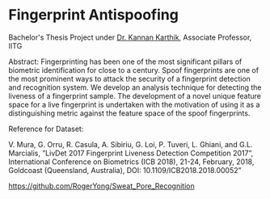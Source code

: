 # Fingerprint Antispoofing

Bachelor's Thesis Project under [Dr. Kannan Karthik](http://www.iitg.ac.in/engfac/k.karthik/), Associate Professor, IITG

Abstract: Fingerprinting has been one of the most significant pillars of biometric identification for close
to a century. Spoof fingerprints are one of the most prominent ways to attack the security of a
fingerprint detection and recognition system. We develop an analysis technique for detecting
the liveness of a fingerprint sample. The development of a novel unique feature space for a live
fingerprint is undertaken with the motivation of using it as a distinguishing metric against the
feature space of the spoof fingerprints.

Reference for Dataset:

V. Mura, G. Orru, R. Casula, A. Sibiriu, G. Loi, P. Tuveri, L. Ghiani, and G.L. Marcialis,
”LivDet 2017 Fingerprint Liveness Detection Competition 2017”, International Conference
on Biometrics (ICB 2018), 21-24, February, 2018, Goldcoast (Queensland, Australia), DOI:
10.1109/ICB2018.2018.00052”

https://github.com/RogerYong/Sweat_Pore_Recognition